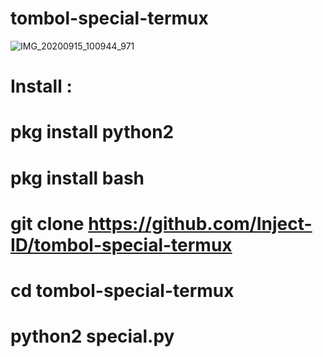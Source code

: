 # tombol-special-termux

![IMG_20200915_100944_971](https://user-images.githubusercontent.com/71303794/93160965-b6c95380-f73b-11ea-9f7e-4dca6569f707.jpg)

# Install :
# pkg install python2
# pkg install bash
# git clone https://github.com/Inject-ID/tombol-special-termux
# cd tombol-special-termux
# python2 special.py

